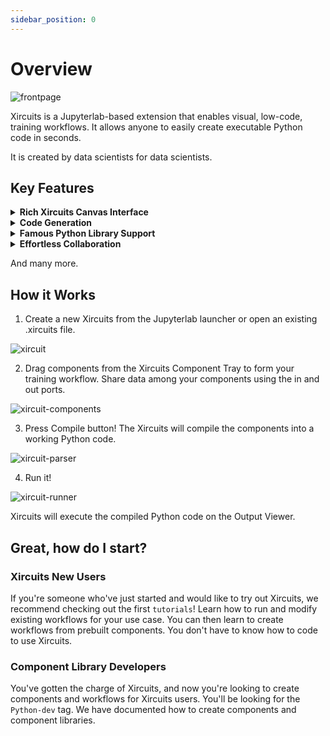 ```yaml
---
sidebar_position: 0
---
```


# Overview


![frontpage](/img/docs/xircuits-frontpage.gif)

Xircuits is a Jupyterlab-based extension that enables visual, low-code, training workflows. It allows anyone to easily create executable Python code in seconds.

It is created by data scientists for data scientists. 

## Key Features

<details>
  <summary><b>Rich Xircuits Canvas Interface</b></summary>
  <br></br>
  <p align="center">Unreal Engine-like Chain Component Interface<br></br>
  <img src="/img/docs/interface-chain.gif" width="600"></img></p>

  <p align="center">Custom Nodes and Ports<br></br>
  <img src="/img/docs/interface-custom-ports.gif" width="600"></img></p>
  
  <p align="center">Smart Link and Type Check Logic<br></br>
  <img src="/img/docs/interface-smart-link.gif" width="600"></img></p>
  
  <p align="center">Component Tooltips<br></br>
  <img src="/img/docs/interface-tooltips.gif" width="600"></img></p>
</details>

<details>
  <summary><b>Code Generation</b></summary>

  Xircuits generates executable Python scripts from the canvas. As they're very customizable, you can perform DevOps automation like actions. Consider this Xircuits template which trains an mnist classifier.
  
  ![codegen-hyperparameter](/img/docs/codegen-hyperparameter.gif)

  You can run the code generated Python script in Xircuits, but you can also take the same script to train 3 types of models in one go using bash script:

    TrainModel.py --epoch 5 --model "resnet50"
    TrainModel.py --epoch 5 --model "vgg16"
    TrainModel.py --epoch 5 --model "mobilenet"

</details>

<details>
<summary><b>Famous Python Library Support</b></summary>
Xircuits is built on top of the shoulders of giants. Perform ML and DL using Tensorflow or Pytorch, accelerate your big data processing via Spark, or perform autoML using Pycaret. We're constantly updating our Xircuits library, so stay tuned for more!

Didn't find what you're looking for? Creating Xircuits components is very easy! If it's in Python - it can be made into a component. Your creativity is the limit, create components that are easily extendable!

</details>

<details>
<summary><b>Effortless Collaboration</b></summary>
Created a cool Xircuits workflow? Just pass the .xircuits file to your fellow data scientist, they will be able to load your Xircuits canvas instantly.

![collab](/img/docs/collab.gif)

Created a cool component library? All your colleagues need to do is to drop your component library folder in theirs and they can immediately use your components.


</details>

And many more.
## How it Works
1. Create a new Xircuits from the Jupyterlab launcher or open an existing .xircuits file.

![xircuit](/img/docs/open-xircuits.gif)

2. Drag components from the Xircuits Component Tray to form your training workflow. Share data among your components using the in and out ports.

![xircuit-components](/img/docs/components.gif)

3. Press Compile button! The Xircuits will compile the components into a working Python code.

![xircuit-parser](/img/docs/python-parser.gif)

4. Run it!

![xircuit-runner](/img/docs/xircuits-runner.gif)

Xircuits will execute the compiled Python code on the Output Viewer.  
## Great, how do I start?
### Xircuits New Users
If you're someone who've just started and would like to try out Xircuits, we recommend checking out the first `tutorials`! Learn how to run and modify existing workflows for your use case. You can then learn to create workflows from prebuilt components. You don't have to know how to code to use Xircuits. 

### Component Library Developers
You've gotten the charge of Xircuits, and now you're looking to create components and workflows for Xircuits users. You'll be looking for the `Python-dev` tag. We have documented how to create components and component libraries.